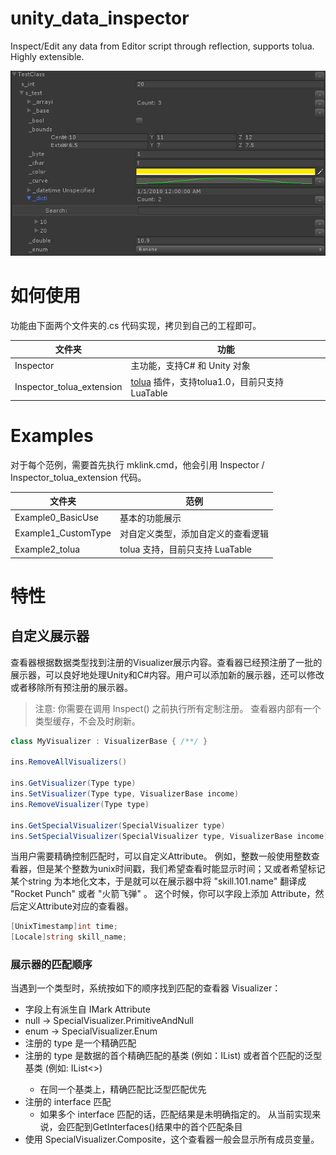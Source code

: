 # unity_data_inspector
Inspect/Edit any data from Editor script through reflection, supports tolua. Highly extensible. 

![feature.jpg](feature.jpg)

# 如何使用

功能由下面两个文件夹的.cs 代码实现，拷贝到自己的工程即可。

文件夹 | 功能
-|-
Inspector  | 主功能，支持C# 和 Unity 对象
Inspector_tolua_extension | [tolua](https://github.com/topameng/tolua) 插件，支持tolua1.0，目前只支持 LuaTable

# Examples

对于每个范例，需要首先执行 mklink.cmd，他会引用 Inspector / Inspector_tolua_extension 代码。

文件夹 | 范例
-|-
Example0_BasicUse | 基本的功能展示
Example1_CustomType | 对自定义类型，添加自定义的查看逻辑
Example2_tolua | tolua 支持，目前只支持 LuaTable

# 特性

## 自定义展示器

查看器根据数据类型找到注册的Visualizer展示内容。查看器已经预注册了一批的展示器，可以良好地处理Unity和C#内容。用户可以添加新的展示器，还可以修改或者移除所有预注册的展示器。

> 注意: 你需要在调用 Inspect() 之前执行所有定制注册。 查看器内部有一个类型缓存，不会及时刷新。

```c#
class MyVisualizer : VisualizerBase { /**/ }

ins.RemoveAllVisualizers()

ins.GetVisualizer(Type type)
ins.SetVisualizer(Type type, VisualizerBase income)
ins.RemoveVisualizer(Type type)

ins.GetSpecialVisualizer(SpecialVisualizer type)
ins.SetSpecialVisualizer(SpecialVisualizer type, VisualizerBase income)
```

当用户需要精确控制匹配时，可以自定义Attribute。 例如，整数一般使用整数查看器，但是某个整数为unix时间戳，我们希望查看时能显示时间；又或者希望标记某个string 为本地化文本，于是就可以在展示器中将 "skill.101.name" 翻译成 "Rocket Punch" 或者 "火箭飞弹" 。 这个时候，你可以字段上添加 Attribute，然后定义Attribute对应的查看器。

```c#
[UnixTimestamp]int time;
[Locale]string skill_name;
```

### 展示器的匹配顺序

当遇到一个类型时，系统按如下的顺序找到匹配的查看器 Visualizer：

* 字段上有派生自 IMark Attribute
* null -> SpecialVisualizer.PrimitiveAndNull
* enum -> SpecialVisualizer.Enum
* 注册的 type 是一个精确匹配
* 注册的 type 是数据的首个精确匹配的基类 (例如：IList<int>) 或者首个匹配的泛型基类 (例如: IList<>)
	* 在同一个基类上，精确匹配比泛型匹配优先
* 注册的 interface 匹配
  * 如果多个 interface 匹配的话，匹配结果是未明确指定的。 从当前实现来说，会匹配到GetInterfaces()结果中的首个匹配条目
* 使用 SpecialVisualizer.Composite，这个查看器一般会显示所有成员变量。
